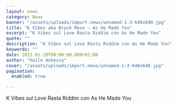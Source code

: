 ```yaml
---
layout: news
category: News
banner: "/assets/uploads/import.news/unnamed-1-3-640x640.jpg"
title: "K Vibes aka Bryck Rose – As He Made You"
excerpt: "K Vibes sul Love Rasta Riddim con As He Made You"
quote: ""
description: "K Vibes sul Love Rasta Riddim con As He Made You"
keywords: ""
date: 2021-01-28T00:00:00.000+01:00
author: "Haile Anbessa"
cover: "/assets/uploads/import.news/unnamed-1-3-640x640.jpg"
pagination:
  enabled: true

---
```


K Vibes sul Love Rasta Riddim con As He Made You